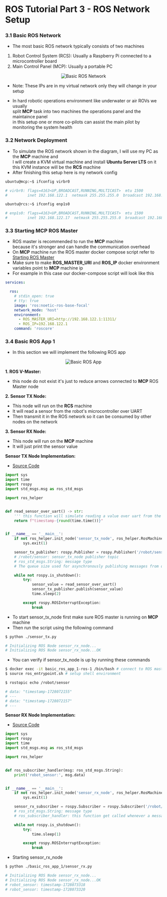 # ROS Tutorial Part 3 - ROS Network Setup

### 3.1 Basic ROS Network
- The most basic ROS network typically consists of two machines
1. Robot Control System (RCS): Usually a Raspberry Pi connected to a microcontroller board
2. Main Control Panel (MCP): Usually a portable PC
<p align="center">
    <img src="basic_ros_network.png" alt="Basic ROS Network" />
</p>

- Note: These IPs are in my virtual network only they will change in your setup

- In hard robotic operations environment like underwater or air ROVs we usually  
split **MCP** task into two machines the operations panel and the maintaince panel  
in this setup one or more co-pilots can assist the main pilot by monitoring the system health

### 3.2 Network Deployment
- To simulate the ROS network shown in the diagram, I will use my PC as the **MCP** machine and  
I will create a KVM virtual machine and install **Ubuntu Server LTS** on it  
this KVM instance will be the **RCS** machine
- After finishing this setup here is my network config
```bash
ubuntu@mcp:~$ ifconfig virbr0

# virbr0: flags=4163<UP,BROADCAST,RUNNING,MULTICAST>  mtu 1500
#         inet 192.168.122.1  netmask 255.255.255.0  broadcast 192.168.122.255
```
```bash
ubuntu@rcs:~$ ifconfig enp1s0

# enp1s0: flags=4163<UP,BROADCAST,RUNNING,MULTICAST>  mtu 1500
#         inet 192.168.122.17  netmask 255.255.255.0  broadcast 192.168.122.255
```

### 3.3 Starting MCP ROS Master
- ROS master is recommended to run the **MCP** machine  
because it's stronger and can handle the communication overhead
- On **MCP** machine run the ROS master docker compose script refer to [Starting ROS Master](../part_2_getting_started/README.md#22-starting-ros-master)
- Make sure to make **ROS_MASTER_URI** and **ROS_IP** docker environment variables point to **MCP** machine ip
- For example in this case our docker-compose script will look like this
```yml
services:

  ros:
    # stdin_open: true
    # tty: true
    image: 'ros:noetic-ros-base-focal'
    network_mode: 'host'
    environment:
      - ROS_MASTER_URI=http://192.168.122.1:11311/
      - ROS_IP=192.168.122.1
    command: 'roscore'

```

### 3.4 Basic ROS App 1
- In this section we will implement the following ROS app
<p align="center">
    <img src="basic_ros_app_1.png" alt="Basic ROS App" />
</p>

**1. ROS V-Master:**  
- this node do not exist it's just to reduce arrows connected to **MCP** ROS Master node

**2. Sensor TX Node:**  
- This node will run on the **RCS** machine
- It will read a sensor from the robot's microcontroller over UART
- Then transmit it in the ROS network so it can be consumed by other nodes on the network

**3. Sensor RX Node:**  
- This node will run on the **MCP** machine
- It will just print the sensor value

**Sensor TX Node Implementation:**  
- [Source Code](../basic_ros_app_1/sensor_tx.py)
```python
import sys
import time
import rospy
import std_msgs.msg as ros_std_msgs

import ros_helper


def read_sensor_over_uart() -> str:
    ''' this function will simulate reading a value over uart from the robot MCU board '''
    return f"timestamp-{round(time.time())}"


if __name__ == '__main__':
    if not ros_helper.init_node('sensor_tx_node', ros_helper.RosMachine.RCS_MACHINE):
        sys.exit(1)

    sensor_tx_publisher: rospy.Publisher = rospy.Publisher('/robot/sensor', ros_std_msgs.String, queue_size=10)
    # /robot/sensor: sensor_tx_node publisher topic
    # ros_std_msgs.String: message type
    # The queue size used for asynchronously publishing messages from different threads

    while not rospy.is_shutdown():
        try:
            sensor_value = read_sensor_over_uart()
            sensor_tx_publisher.publish(sensor_value)
            time.sleep(2)

        except rospy.ROSInterruptException:
            break

```
- To start sensor_tx_node first make sure ROS master is running on **MCP** machine
- Then run the script using the following command
```bash
$ python ./sensor_tx.py

# Initializing ROS Node sensor_rx_node...
# Initializing ROS Node sensor_rx_node...OK
```
- You can verify if sensor_tx_node is up by running these commands
```bash
$ docker exec -it basic_ros_app_1-ros-1 /bin/bash # connect to ROS master docker shell
$ source ros_entrypoint.sh # setup shell environment
```

```bash
$ rostopic echo /robot/sensor 

# data: "timestamp-1728072155"
# ---
# data: "timestamp-1728072157"
# ---
```

**Sensor RX Node Implementation:**  
- [Source Code](../basic_ros_app_1/sensor_rx.py)
```python
import sys
import rospy
import time
import std_msgs.msg as ros_std_msgs

import ros_helper


def ros_subscriber_handler(msg: ros_std_msgs.String):
    print('robot_sensor:', msg.data)


if __name__ == '__main__':
    if not ros_helper.init_node('sensor_rx_node', ros_helper.RosMachine.MCP_MACHINE):
        sys.exit(1)

    sensor_rx_subscriber = rospy.Subscriber = rospy.Subscriber('/robot/sensor', ros_std_msgs.String, ros_subscriber_handler)
    # ros_std_msgs.String: message type
    # ros_subscriber_handler: this function get called whenever a message is received

    while not rospy.is_shutdown():
        try:
            time.sleep(1)

        except rospy.ROSInterruptException:
            break

```
- Starting sensor_rx_node
```bash
$ python ./basic_ros_app_1/sensor_rx.py

# Initializing ROS Node sensor_rx_node...
# Initializing ROS Node sensor_rx_node...OK
# robot_sensor: timestamp-1728073318
# robot_sensor: timestamp-1728073320
```
